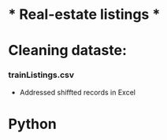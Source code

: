# * Real-estate listings *

# Cleaning dataste:
### trainListings.csv    
- Addressed shiffted records in Excel

# Python 
